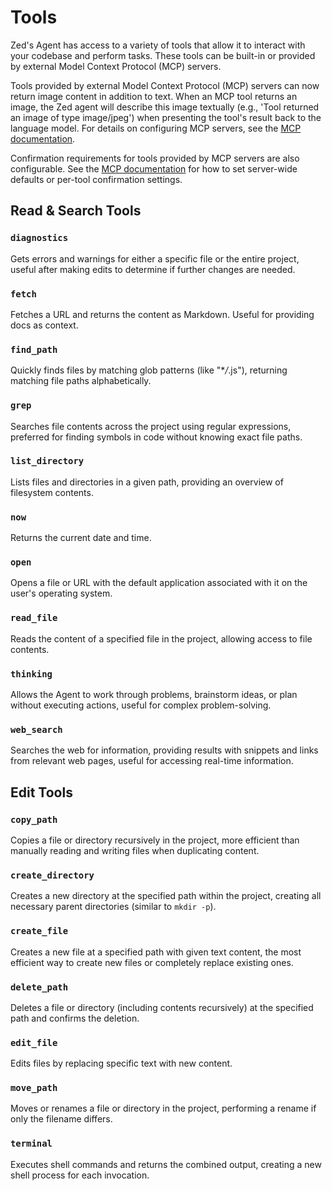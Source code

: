 # Tools

Zed's Agent has access to a variety of tools that allow it to interact with your codebase and perform tasks. These tools can be built-in or provided by external Model Context Protocol (MCP) servers.

Tools provided by external Model Context Protocol (MCP) servers can now return image content in addition to text. When an MCP tool returns an image, the Zed agent will describe this image textually (e.g., 'Tool returned an image of type image/jpeg') when presenting the tool's result back to the language model. For details on configuring MCP servers, see the [MCP documentation](mcp.md).

Confirmation requirements for tools provided by MCP servers are also configurable. See the [MCP documentation](mcp.md) for how to set server-wide defaults or per-tool confirmation settings.

## Read & Search Tools

### `diagnostics`

Gets errors and warnings for either a specific file or the entire project, useful after making edits to determine if further changes are needed.

### `fetch`

Fetches a URL and returns the content as Markdown. Useful for providing docs as context.

### `find_path`

Quickly finds files by matching glob patterns (like "\*_/_.js"), returning matching file paths alphabetically.

### `grep`

Searches file contents across the project using regular expressions, preferred for finding symbols in code without knowing exact file paths.

### `list_directory`

Lists files and directories in a given path, providing an overview of filesystem contents.

### `now`

Returns the current date and time.

### `open`

Opens a file or URL with the default application associated with it on the user's operating system.

### `read_file`

Reads the content of a specified file in the project, allowing access to file contents.

### `thinking`

Allows the Agent to work through problems, brainstorm ideas, or plan without executing actions, useful for complex problem-solving.

### `web_search`

Searches the web for information, providing results with snippets and links from relevant web pages, useful for accessing real-time information.

## Edit Tools

### `copy_path`

Copies a file or directory recursively in the project, more efficient than manually reading and writing files when duplicating content.

### `create_directory`

Creates a new directory at the specified path within the project, creating all necessary parent directories (similar to `mkdir -p`).

### `create_file`

Creates a new file at a specified path with given text content, the most efficient way to create new files or completely replace existing ones.

### `delete_path`

Deletes a file or directory (including contents recursively) at the specified path and confirms the deletion.

### `edit_file`

Edits files by replacing specific text with new content.

### `move_path`

Moves or renames a file or directory in the project, performing a rename if only the filename differs.

### `terminal`

Executes shell commands and returns the combined output, creating a new shell process for each invocation.

